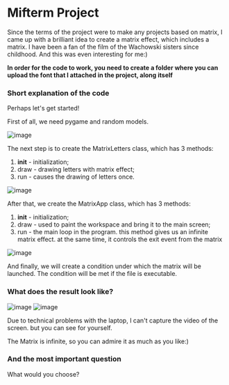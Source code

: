 # Mifterm Project

Since the terms of the project were to make any projects based on matrix, I came up with a brilliant idea to create a matrix effect, which includes a matrix. I have been a fan of the film of the Wachowski sisters since childhood. And this was even interesting for me:)

__In order for the code to work, you need to create a folder where you can upload the font that I attached in the project, along itself__

### Short explanation of the code

Perhaps let's get started!

First of all, we need pygame and random models.

![image](https://user-images.githubusercontent.com/102587244/161801500-669ead1e-b7d0-4590-a087-70c214aa1136.png)

The next step is to create the MatrixLetters class, which has 3 methods:
1) __init__ - initialization;
2) draw - drawing letters with matrix effect;
3) run - causes the drawing of letters once.

![image](https://user-images.githubusercontent.com/102587244/161801942-5a48b206-8320-4e4f-91d1-3330f5b1f882.png)

After that, we create the MatrixApp class, which has 3 methods:
1) __init__ - initialization;
2) draw - used to paint the workspace and bring it to the main screen;
3) run - the main loop in the program. this method gives us an infinite matrix effect. at the same time, it controls the exit event from the matrix

![image](https://user-images.githubusercontent.com/102587244/161803285-c309a39e-739b-4327-b313-9179c04f2ac8.png)

And finally, we will create a condition under which the matrix will be launched. The condition will be met if the file is executable.

### What does the result look like?

![image](https://user-images.githubusercontent.com/102587244/161804000-740d2de6-d20d-4ff1-9c98-9c267cc1d51a.png)
![image](https://user-images.githubusercontent.com/102587244/161804188-889c02d6-1de1-4a77-bcac-19bfb92d6c96.png)

Due to technical problems with the laptop, I can't capture the video of the screen. but you can see for yourself.

The Matrix is infinite, so you can admire it as much as you like:)

### And the most important question
What would you choose?


